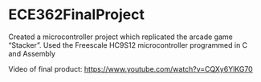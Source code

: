 # ECE362FinalProject
Created a microcontroller project which replicated the arcade game “Stacker”. Used the Freescale HC9S12 microcontroller programmed in C and Assembly

Video of final product: https://www.youtube.com/watch?v=CQXy6YlKG70
